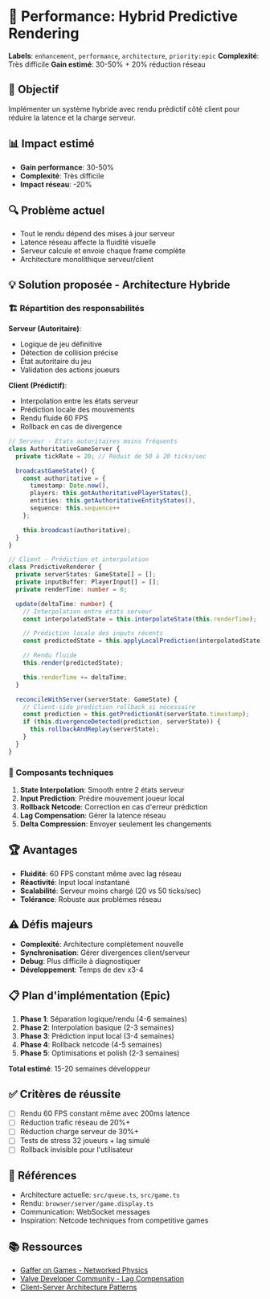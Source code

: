 # 🔮 Performance: Hybrid Predictive Rendering

**Labels**: `enhancement`, `performance`, `architecture`, `priority:epic`
**Complexité**: Très difficile
**Gain estimé**: 30-50% + 20% réduction réseau

## 🎯 Objectif
Implémenter un système hybride avec rendu prédictif côté client pour réduire la latence et la charge serveur.

## 📊 Impact estimé
- **Gain performance**: 30-50%
- **Complexité**: Très difficile
- **Impact réseau**: -20%

## 🔍 Problème actuel
- Tout le rendu dépend des mises à jour serveur
- Latence réseau affecte la fluidité visuelle
- Serveur calcule et envoie chaque frame complète
- Architecture monolithique serveur/client

## 💡 Solution proposée - Architecture Hybride

### 🏗️ Répartition des responsabilités

**Serveur (Autoritaire)**:
- Logique de jeu définitive
- Détection de collision précise
- État autoritaire du jeu
- Validation des actions joueurs

**Client (Prédictif)**:
- Interpolation entre les états serveur
- Prédiction locale des mouvements
- Rendu fluide 60 FPS
- Rollback en cas de divergence

```typescript
// Serveur - États autoritaires moins fréquents
class AuthoritativeGameServer {
  private tickRate = 20; // Réduit de 50 à 20 ticks/sec

  broadcastGameState() {
    const authoritative = {
      timestamp: Date.now(),
      players: this.getAuthoritativePlayerStates(),
      entities: this.getAuthoritativeEntityStates(),
      sequence: this.sequence++
    };

    this.broadcast(authoritative);
  }
}

// Client - Prédiction et interpolation
class PredictiveRenderer {
  private serverStates: GameState[] = [];
  private inputBuffer: PlayerInput[] = [];
  private renderTime: number = 0;

  update(deltaTime: number) {
    // Interpolation entre états serveur
    const interpolatedState = this.interpolateState(this.renderTime);

    // Prédiction locale des inputs récents
    const predictedState = this.applyLocalPrediction(interpolatedState);

    // Rendu fluide
    this.render(predictedState);

    this.renderTime += deltaTime;
  }

  reconcileWithServer(serverState: GameState) {
    // Client-side prediction rollback si nécessaire
    const prediction = this.getPredictionAt(serverState.timestamp);
    if (this.divergenceDetected(prediction, serverState)) {
      this.rollbackAndReplay(serverState);
    }
  }
}
```

### 🔧 Composants techniques

1. **State Interpolation**: Smooth entre 2 états serveur
2. **Input Prediction**: Prédire mouvement joueur local
3. **Rollback Netcode**: Correction en cas d'erreur prédiction
4. **Lag Compensation**: Gérer la latence réseau
5. **Delta Compression**: Envoyer seulement les changements

## 🏆 Avantages
- **Fluidité**: 60 FPS constant même avec lag réseau
- **Réactivité**: Input local instantané
- **Scalabilité**: Serveur moins chargé (20 vs 50 ticks/sec)
- **Tolérance**: Robuste aux problèmes réseau

## ⚠️ Défis majeurs
- **Complexité**: Architecture complètement nouvelle
- **Synchronisation**: Gérer divergences client/serveur
- **Debug**: Plus difficile à diagnostiquer
- **Développement**: Temps de dev x3-4

## 📋 Plan d'implémentation (Epic)
1. **Phase 1**: Séparation logique/rendu (4-6 semaines)
2. **Phase 2**: Interpolation basique (2-3 semaines)
3. **Phase 3**: Prédiction input local (3-4 semaines)
4. **Phase 4**: Rollback netcode (4-5 semaines)
5. **Phase 5**: Optimisations et polish (2-3 semaines)

**Total estimé**: 15-20 semaines développeur

## ✅ Critères de réussite
- [ ] Rendu 60 FPS constant même avec 200ms latence
- [ ] Réduction trafic réseau de 20%+
- [ ] Réduction charge serveur de 30%+
- [ ] Tests de stress 32 joueurs + lag simulé
- [ ] Rollback invisible pour l'utilisateur

## 🔗 Références
- Architecture actuelle: `src/queue.ts`, `src/game.ts`
- Rendu: `browser/server/game.display.ts`
- Communication: WebSocket messages
- Inspiration: Netcode techniques from competitive games

## 📚 Ressources
- [Gaffer on Games - Networked Physics](https://gafferongames.com/categories/networked-physics/)
- [Valve Developer Community - Lag Compensation](https://developer.valvesoftware.com/wiki/Lag_compensation)
- [Client-Server Architecture Patterns](https://www.gabrielgambetta.com/client-server-game-architecture.html)